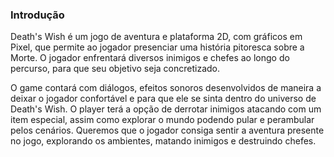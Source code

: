 ### Introdução
Death's Wish é um jogo de aventura e plataforma 2D, com gráficos em Pixel, que permite ao jogador presenciar uma história pitoresca sobre a Morte. O jogador enfrentará diversos inimigos e chefes ao longo do percurso, para que seu objetivo seja concretizado.

O game contará com diálogos, efeitos sonoros desenvolvidos de maneira a deixar o jogador confortável e para que ele se sinta dentro do universo de Death's Wish. O player terá a opção de derrotar inimigos atacando com um item especial, assim como explorar o mundo podendo pular e perambular pelos cenários.
Queremos que o jogador consiga sentir a aventura presente no jogo, explorando os ambientes, matando inimigos e destruindo chefes. 
